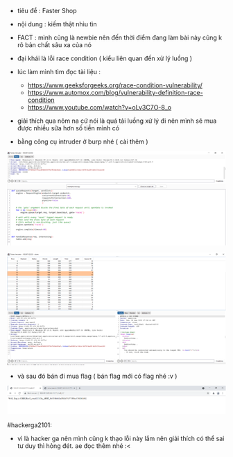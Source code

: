 - tiêu đề : Faster Shop
- nội dung : kiếm thật nhìu tìn 

- FACT : mình cũng là newbie nên đến thời điểm đang làm bài này cũng k rõ bản chất sâu xa của nó 
- đại khái là lỗi race condition ( kiểu liên quan đến xử lý luồng )

- lúc làm mình tìm đọc tài liệu : 
  + https://www.geeksforgeeks.org/race-condition-vulnerability/
  + https://www.automox.com/blog/vulnerability-definition-race-condition
  + https://www.youtube.com/watch?v=oLv3C7O-8_o

- giải thích qua nôm na cứ nói là quá tải luồng xử lý đi nên mình sẽ mua được nhiều sữa hơn số tiền mình có 
- bằng công cụ intruder ở burp nhé ( cài thêm )

![Alt text](<../image/25.3.png>)

![Alt text](<../image/25.1.png>)

- và sau đó bán đi mua flag ( bán flag mới có flag nhé :v )

![Alt text](<../image/25.2.png>)

#hackerga2101:
- vì là hacker ga nên mình cũng k thạo lỗi này lắm nên giải thích có thể sai tư duy thì hỏng đét. ae đọc thêm nhé :< 